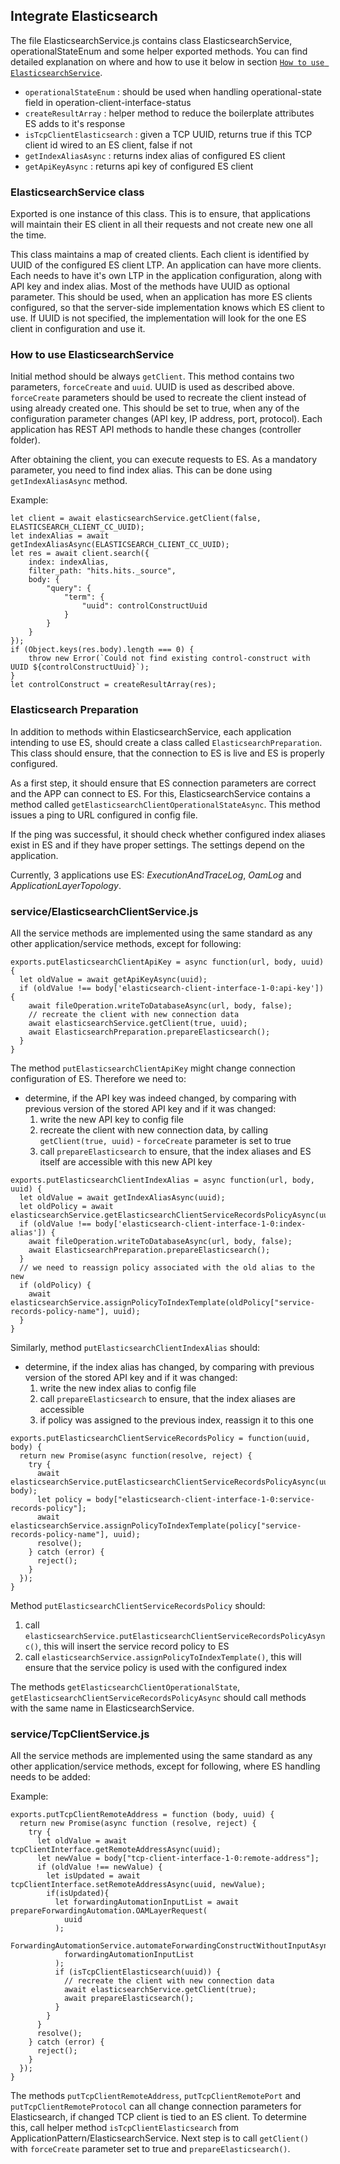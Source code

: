 ## Integrate Elasticsearch

The file ElasticsearchService.js contains class ElasticsearchService, operationalStateEnum and some helper exported methods. You can find detailed explanation on where and how to use it below in section [`How to use ElasticsearchService`](#how-to-use-elasticsearchservice).

- `operationalStateEnum` : should be used when handling operational-state field in operation-client-interface-status
- `createResultArray` : helper method to reduce the boilerplate attributes ES adds to it's response
- `isTcpClientElasticsearch` : given a TCP UUID, returns true if
this TCP client id wired to an ES client, false if not
- `getIndexAliasAsync` : returns index alias of configured ES client
- `getApiKeyAsync` : returns api key of configured ES client

### ElasticsearchService class

Exported is one instance of this class. This is to ensure, that applications will maintain their ES client in all their requests
and not create new one all the time.

This class maintains a map of created clients. Each client is identified by UUID of the configured ES client LTP. An application
can have more clients. Each needs to have it's own LTP in the application configuration, along with API key and index alias.
Most of the methods have UUID as optional parameter. This should be used, when an application has more ES clients configured, so that the server-side implementation knows which ES client to use. If UUID is not specified, the implementation will look for the one ES client in configuration and use it.

### How to use ElasticsearchService

Initial method should be always `getClient`. This method contains two parameters, `forceCreate` and `uuid`. UUID is
used as described above. `forceCreate` parameters should be used to recreate the client instead of using already created one. This should be set to true, when any of the configuration parameter changes (API key, IP address, port, protocol). Each application has REST API methods to handle these changes (controller folder).

After obtaining the client, you can execute requests to ES. As a mandatory parameter, you need to find index alias.
This can be done using `getIndexAliasAsync` method.

Example:
```
let client = await elasticsearchService.getClient(false, ELASTICSEARCH_CLIENT_CC_UUID);
let indexAlias = await getIndexAliasAsync(ELASTICSEARCH_CLIENT_CC_UUID);
let res = await client.search({
    index: indexAlias,
    filter_path: "hits.hits._source",
    body: {
        "query": {
            "term": {
                "uuid": controlConstructUuid
            }
        }
    }
});
if (Object.keys(res.body).length === 0) {
    throw new Error(`Could not find existing control-construct with UUID ${controlConstructUuid}`);
}
let controlConstruct = createResultArray(res);
```

### Elasticsearch Preparation

In addition to methods within ElasticsearchService, each application intending to use ES, should create
a class called `ElasticsearchPreparation`. This class should ensure, that the connection to ES is live and
ES is properly configured. 

As a first step, it should ensure that ES connection parameters are correct and the APP can connect to ES.
For this, ElasticsearchService contains a method called `getElasticsearchClientOperationalStateAsync`.
This method issues a ping to URL configured in config file.

If the ping was successful, it should check whether configured index aliases exist in ES and if they have
proper settings. The settings depend on the application.

Currently, 3 applications use ES: *ExecutionAndTraceLog*, *OamLog* and *ApplicationLayerTopology*.

### service/ElasticsearchClientService.js

All the service methods are implemented using the same standard as any other application/service methods, except for following:

```
exports.putElasticsearchClientApiKey = async function(url, body, uuid) {
  let oldValue = await getApiKeyAsync(uuid);
  if (oldValue !== body['elasticsearch-client-interface-1-0:api-key']) {
    await fileOperation.writeToDatabaseAsync(url, body, false);
    // recreate the client with new connection data
    await elasticsearchService.getClient(true, uuid);
    await ElasticsearchPreparation.prepareElasticsearch();
  }
}
```
The method `putElasticsearchClientApiKey` might change connection configuration of ES. Therefore we need to:
-  determine, if the API key was indeed changed, by comparing with previous version of the stored API key and if it was changed:
    1. write the new API key to config file
    2. recreate the client with new connection data, by calling `getClient(true, uuid)` - `forceCreate` parameter is set to true
    3. call `prepareElasticsearch` to ensure, that the index aliases and ES itself are accessible with this new API key

```
exports.putElasticsearchClientIndexAlias = async function(url, body, uuid) {
  let oldValue = await getIndexAliasAsync(uuid);
  let oldPolicy = await elasticsearchService.getElasticsearchClientServiceRecordsPolicyAsync(uuid);
  if (oldValue !== body['elasticsearch-client-interface-1-0:index-alias']) {
    await fileOperation.writeToDatabaseAsync(url, body, false);
    await ElasticsearchPreparation.prepareElasticsearch();
  }
  // we need to reassign policy associated with the old alias to the new
  if (oldPolicy) {
    await elasticsearchService.assignPolicyToIndexTemplate(oldPolicy["service-records-policy-name"], uuid);
  }
}
```
Similarly, method `putElasticsearchClientIndexAlias` should:
- determine, if the index alias has changed, by comparing with previous version of the stored API key and if it was changed:
    1. write the new index alias to config file
    2. call `prepareElasticsearch` to ensure, that the index aliases are accessible
    3. if policy was assigned to the previous index, reassign it to this one
```
exports.putElasticsearchClientServiceRecordsPolicy = function(uuid, body) {
  return new Promise(async function(resolve, reject) {
    try {
      await elasticsearchService.putElasticsearchClientServiceRecordsPolicyAsync(uuid, body);
      let policy = body["elasticsearch-client-interface-1-0:service-records-policy"];
      await elasticsearchService.assignPolicyToIndexTemplate(policy["service-records-policy-name"], uuid);
      resolve();
    } catch (error) {
      reject();
    }
  });
}
```
Method `putElasticsearchClientServiceRecordsPolicy` should:
1. call `elasticsearchService.putElasticsearchClientServiceRecordsPolicyAsync()`, this will insert the service record policy to ES
2. call `elasticsearchService.assignPolicyToIndexTemplate()`, this will ensure that the service policy is used with the configured index


The methods `getElasticsearchClientOperationalState`, `getElasticsearchClientServiceRecordsPolicyAsync` should call methods with the same name in ElasticsearchService.

### service/TcpClientService.js

All the service methods are implemented using the same standard as any other application/service methods, except for following, where ES handling needs to be added:

Example:
```
exports.putTcpClientRemoteAddress = function (body, uuid) {
  return new Promise(async function (resolve, reject) {
    try {
      let oldValue = await tcpClientInterface.getRemoteAddressAsync(uuid);
      let newValue = body["tcp-client-interface-1-0:remote-address"];
      if (oldValue !== newValue) {
        let isUpdated = await tcpClientInterface.setRemoteAddressAsync(uuid, newValue);
        if(isUpdated){
          let forwardingAutomationInputList = await prepareForwardingAutomation.OAMLayerRequest(
            uuid
          );
          ForwardingAutomationService.automateForwardingConstructWithoutInputAsync(
            forwardingAutomationInputList
          );
          if (isTcpClientElasticsearch(uuid)) {
            // recreate the client with new connection data
            await elasticsearchService.getClient(true);
            await prepareElasticsearch();
          }
        }
      }
      resolve();
    } catch (error) {
      reject();
    }
  });
}
```

The methods `putTcpClientRemoteAddress`, `putTcpClientRemotePort` and `putTcpClientRemoteProtocol` can all change connection parameters for Elasticsearch, if changed TCP client is tied to an ES client. To determine this, call helper method `isTcpClientElasticsearch` from ApplicationPattern/ElasticsearchService. Next step is to call `getClient()` with `forceCreate` parameter set to true and `prepareElasticsearch()`.